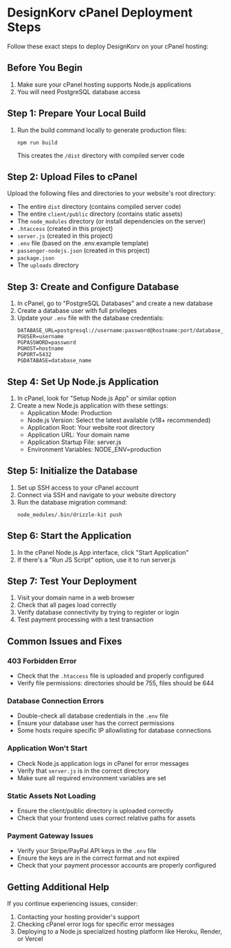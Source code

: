 # DesignKorv cPanel Deployment Steps

Follow these exact steps to deploy DesignKorv on your cPanel hosting:

## Before You Begin

1. Make sure your cPanel hosting supports Node.js applications
2. You will need PostgreSQL database access

## Step 1: Prepare Your Local Build

1. Run the build command locally to generate production files:
   ```
   npm run build
   ```
   This creates the `/dist` directory with compiled server code

## Step 2: Upload Files to cPanel

Upload the following files and directories to your website's root directory:
- The entire `dist` directory (contains compiled server code)
- The entire `client/public` directory (contains static assets)
- The `node_modules` directory (or install dependencies on the server)
- `.htaccess` (created in this project)
- `server.js` (created in this project)
- `.env` file (based on the .env.example template)
- `passenger-nodejs.json` (created in this project)
- `package.json`
- The `uploads` directory

## Step 3: Create and Configure Database

1. In cPanel, go to "PostgreSQL Databases" and create a new database
2. Create a database user with full privileges
3. Update your `.env` file with the database credentials:
   ```
   DATABASE_URL=postgresql://username:password@hostname:port/database_name
   PGUSER=username
   PGPASSWORD=password
   PGHOST=hostname
   PGPORT=5432
   PGDATABASE=database_name
   ```

## Step 4: Set Up Node.js Application

1. In cPanel, look for "Setup Node.js App" or similar option
2. Create a new Node.js application with these settings:
   - Application Mode: Production
   - Node.js Version: Select the latest available (v18+ recommended)
   - Application Root: Your website root directory
   - Application URL: Your domain name
   - Application Startup File: server.js
   - Environment Variables: NODE_ENV=production

## Step 5: Initialize the Database

1. Set up SSH access to your cPanel account
2. Connect via SSH and navigate to your website directory
3. Run the database migration command:
   ```
   node_modules/.bin/drizzle-kit push
   ```

## Step 6: Start the Application

1. In the cPanel Node.js App interface, click "Start Application"
2. If there's a "Run JS Script" option, use it to run server.js

## Step 7: Test Your Deployment

1. Visit your domain name in a web browser
2. Check that all pages load correctly
3. Verify database connectivity by trying to register or login
4. Test payment processing with a test transaction

## Common Issues and Fixes

### 403 Forbidden Error
- Check that the `.htaccess` file is uploaded and properly configured
- Verify file permissions: directories should be 755, files should be 644

### Database Connection Errors
- Double-check all database credentials in the `.env` file
- Ensure your database user has the correct permissions
- Some hosts require specific IP allowlisting for database connections

### Application Won't Start
- Check Node.js application logs in cPanel for error messages
- Verify that `server.js` is in the correct directory
- Make sure all required environment variables are set

### Static Assets Not Loading
- Ensure the client/public directory is uploaded correctly
- Check that your frontend uses correct relative paths for assets

### Payment Gateway Issues
- Verify your Stripe/PayPal API keys in the `.env` file
- Ensure the keys are in the correct format and not expired
- Check that your payment processor accounts are properly configured

## Getting Additional Help

If you continue experiencing issues, consider:
1. Contacting your hosting provider's support
2. Checking cPanel error logs for specific error messages
3. Deploying to a Node.js specialized hosting platform like Heroku, Render, or Vercel